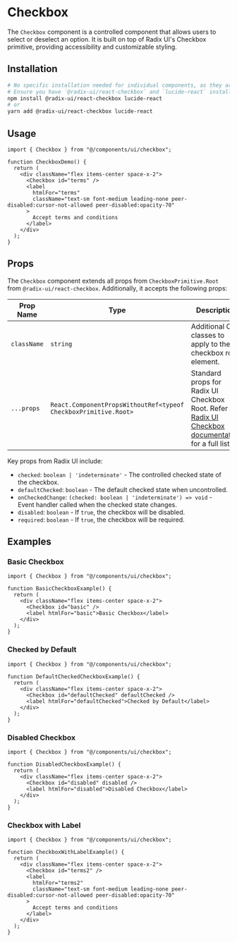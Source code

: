 # Checkbox

The `Checkbox` component is a controlled component that allows users to select or deselect an option. It is built on top of Radix UI's Checkbox primitive, providing accessibility and customizable styling.

## Installation

```bash
# No specific installation needed for individual components, as they are part of the UI library.
# Ensure you have `@radix-ui/react-checkbox` and `lucide-react` installed in your project.
npm install @radix-ui/react-checkbox lucide-react
# or
yarn add @radix-ui/react-checkbox lucide-react
```

## Usage

```tsx
import { Checkbox } from "@/components/ui/checkbox";

function CheckboxDemo() {
  return (
    <div className="flex items-center space-x-2">
      <Checkbox id="terms" />
      <label
        htmlFor="terms"
        className="text-sm font-medium leading-none peer-disabled:cursor-not-allowed peer-disabled:opacity-70"
      >
        Accept terms and conditions
      </label>
    </div>
  );
}
```

## Props

The `Checkbox` component extends all props from `CheckboxPrimitive.Root` from `@radix-ui/react-checkbox`. Additionally, it accepts the following props:

| Prop Name | Type | Description |
|---|---|---|
| `className` | `string` | Additional CSS classes to apply to the checkbox root element. |
| `...props` | `React.ComponentPropsWithoutRef<typeof CheckboxPrimitive.Root>` | Standard props for Radix UI Checkbox Root. Refer to [Radix UI Checkbox documentation](https://www.radix-ui.com/docs/primitives/components/checkbox#root) for a full list. |

Key props from Radix UI include:
- `checked`: `boolean | 'indeterminate'` - The controlled checked state of the checkbox.
- `defaultChecked`: `boolean` - The default checked state when uncontrolled.
- `onCheckedChange`: `(checked: boolean | 'indeterminate') => void` - Event handler called when the checked state changes.
- `disabled`: `boolean` - If `true`, the checkbox will be disabled.
- `required`: `boolean` - If `true`, the checkbox will be required.

## Examples

### Basic Checkbox

```tsx
import { Checkbox } from "@/components/ui/checkbox";

function BasicCheckboxExample() {
  return (
    <div className="flex items-center space-x-2">
      <Checkbox id="basic" />
      <label htmlFor="basic">Basic Checkbox</label>
    </div>
  );
}
```

### Checked by Default

```tsx
import { Checkbox } from "@/components/ui/checkbox";

function DefaultCheckedCheckboxExample() {
  return (
    <div className="flex items-center space-x-2">
      <Checkbox id="defaultChecked" defaultChecked />
      <label htmlFor="defaultChecked">Checked by Default</label>
    </div>
  );
}
```

### Disabled Checkbox

```tsx
import { Checkbox } from "@/components/ui/checkbox";

function DisabledCheckboxExample() {
  return (
    <div className="flex items-center space-x-2">
      <Checkbox id="disabled" disabled />
      <label htmlFor="disabled">Disabled Checkbox</label>
    </div>
  );
}
```

### Checkbox with Label

```tsx
import { Checkbox } from "@/components/ui/checkbox";

function CheckboxWithLabelExample() {
  return (
    <div className="flex items-center space-x-2">
      <Checkbox id="terms2" />
      <label
        htmlFor="terms2"
        className="text-sm font-medium leading-none peer-disabled:cursor-not-allowed peer-disabled:opacity-70"
      >
        Accept terms and conditions
      </label>
    </div>
  );
}
```